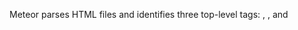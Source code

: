 Meteor parses HTML files and identifies three top-level tags: <head>, <body>, and <template>.
create css file with any name
http://meteorcapture.com/spacebars/
